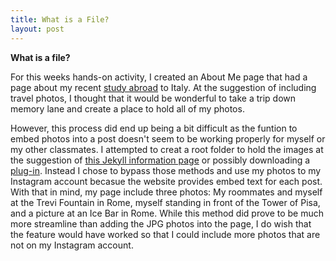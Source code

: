 ```yaml
---
title: What is a File?
layout: post
---
```


**What is a file?**

For this weeks hands-on activity, I created an About Me page that had a page about my recent [study abroad](/_posts/About-Me/Italy/2020-09-09-My-Short-Trip-to-Italy.md) to Italy. At the suggestion of including travel photos, I thought that it would be wonderful to take a trip down memory lane and create a place to hold all of my photos. 

However, this process did end up being a bit difficult as the funtion to embed photos into a post doesn't seem to be working properly for myself or my other classmates. I attempted to creat a root folder to hold the images at the suggestion of [this Jekyll information page](https://jekyllrb.com/docs/posts/#including-images-and-resources) or possibly downloading a [plug-in](https://nhoizey.github.io/jekyll-postfiles/). Instead I chose to bypass those methods and use my photos to my Instagram account becasue the website provides embed text for each post. With that in mind, my page include three photos: My roommates and myself at the Trevi Fountain in Rome, myself standing in front of the Tower of Pisa, and a picture at an Ice Bar in Rome. While this method did prove to be much more streamline than adding the JPG photos into the page, I do wish that the feature would have worked so that I could include more photos that are not on my Instagram account. 

